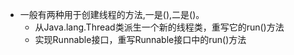 - 一般有两种用于创建线程的方法,一是(),二是()。
    - 从Java.lang.Thread类派生一个新的线程类，重写它的run()方法
    - 实现Runnable接口，重写Runnable接口中的run()方法